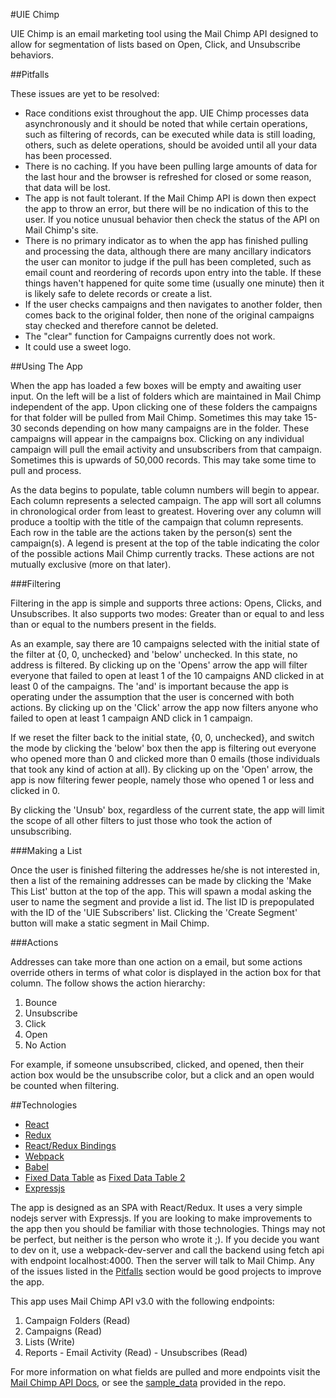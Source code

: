 #UIE Chimp

UIE Chimp is an email marketing tool using the Mail Chimp API designed to allow for segmentation of lists based on Open, Click, and Unsubscribe behaviors.

##<a name="pitfalls"></a>Pitfalls

These issues are yet to be resolved:
   - Race conditions exist throughout the app.  UIE Chimp processes data asynchronously and it should be noted that while certain operations, such as filtering of records, can be executed while data is still loading, others, such as delete operations, should be avoided until all your data has been processed.
   - There is no caching. If you have been pulling large amounts of data for the last hour and the browser is refreshed for closed or some reason, that data will be lost.
   - The app is not fault tolerant.  If the Mail Chimp API is down then expect the app to throw an error, but there will be no indication of this to the user. If you notice unusual behavior then check the status of the API on Mail Chimp's site.
   - There is no primary indicator as to when the app has finished pulling and processing the data, although there are many ancillary indicators the user can monitor to judge if the pull has been completed, such as email count and reordering of records upon entry into the table. If these things haven't happened for quite some time (usually one minute) then it is likely safe to delete records or create a list.
   - If the user checks campaigns and then navigates to another folder, then comes back to the original folder, then none of the original campaigns stay checked and therefore cannot be deleted.
   - The "clear" function for Campaigns currently does not work.
   - It could use a sweet logo.

##Using The App

When the app has loaded a few boxes will be empty and awaiting user input.  On the left will be a list of folders which are maintained in Mail Chimp independent of the app.  Upon clicking one of these folders the campaigns for that folder will be pulled from Mail Chimp.  Sometimes this may take 15-30 seconds depending on how many campaigns are in the folder.  These campaigns will appear in the campaigns box.  Clicking on any individual campaign will pull the email activity and unsubscribers from that campaign.  Sometimes this is upwards of 50,000 records. This may take some time to pull and process.  

As the data begins to populate, table column numbers will begin to appear. Each column represents a selected campaign.  The app will sort all columns in chronological order from least to greatest.  Hovering over any column will produce a tooltip with the title of the campaign that column represents.  Each row in the table are the actions taken by the person(s) sent the campaign(s).  A legend is present at the top of the table indicating the color of the possible actions Mail Chimp currently tracks. These actions are not mutually exclusive (more on that later).

###Filtering

Filtering in the app is simple and supports three actions: Opens, Clicks, and Unsubscribes.  It also supports two modes: Greater than or equal to and less than or equal to the numbers present in the fields.  

As an example, say there are 10 campaigns selected with the initial state of the filter at {0, 0, unchecked} and 'below' unchecked. In this state, no address is filtered.  By clicking up on the 'Opens' arrow the app will filter everyone that failed to open at least 1 of the 10 campaigns AND clicked in at least 0 of the campaigns. The 'and' is important because the app is operating under the assumption that the user is concerned with both actions.  By clicking up on the 'Click' arrow the app now filters anyone who failed to open at least 1 campaign AND click in 1 campaign.

If we reset the filter back to the initial state, {0, 0, unchecked}, and switch the mode by clicking the 'below' box then the app is filtering out everyone who opened more than 0 and clicked more than 0 emails (those individuals that took any kind of action at all).  By clicking up on the 'Open' arrow, the app is now filtering fewer people, namely those who opened 1 or less and clicked in 0.  

By clicking the 'Unsub' box, regardless of the current state, the app will limit the scope of all other filters to just those who took the action of unsubscribing.  

###Making a List

Once the user is finished filtering the addresses he/she is not interested in, then a list of the remaining addresses can be made by clicking the 'Make This List' button at the top of the app.  This will spawn a modal asking the user to name the segment and provide a list id.  The list ID is prepopulated with the ID of the 'UIE Subscribers' list.  Clicking the 'Create Segment' button will make a static segment in Mail Chimp.

###Actions

Addresses can take more than one action on a email, but some actions override others in terms of what color is displayed in the action box for that column.  The follow shows the action hierarchy:

  1. Bounce
  2. Unsubscribe
  3. Click
  4. Open
  5. No Action

For example, if someone unsubscribed, clicked, and opened, then their action box would be the unsubscribe color, but a click and an open would be counted when filtering.

##Technologies

 - [React](https://facebook.github.io/react/docs/hello-world.html)
 - [Redux](http://redux.js.org/)
 - [React/Redux Bindings](https://github.com/reactjs/react-redux/blob/master/README.md)
 - [Webpack](https://webpack.github.io/docs/)
 - [Babel](https://babeljs.io/)
 - [Fixed Data Table](https://facebook.github.io/fixed-data-table/) as [Fixed Data Table 2](https://github.com/schrodinger/fixed-data-table-2)
 - [Expressjs](http://expressjs.com/en/api.html)

The app is designed as an SPA with React/Redux.  It uses a very simple nodejs server with Expressjs.  If you are looking to make improvements to the app then you should be familiar with those technologies.  Things may not be perfect, but neither is the person who wrote it ;). If you decide you want to dev on it, use a webpack-dev-server and call the backend using fetch api with endpoint localhost:4000.  Then the server will talk to Mail Chimp.  Any of the issues listed in the [Pitfalls](#pitfalls) section would be good projects to improve the app.

This app uses Mail Chimp API v3.0 with the following endpoints:

  1. Campaign Folders (Read)
  2. Campaigns (Read)
  3. Lists (Write)
  4. Reports
    - Email Activity (Read)
    - Unsubscribes (Read)

For more information on what fields are pulled and more endpoints visit the [Mail Chimp API Docs](https://developer.mailchimp.com/), or see the [sample_data](../../tree/master/src/sample_data) provided in the repo.
